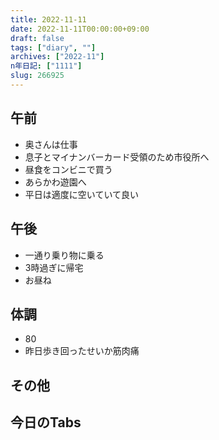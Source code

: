 ```yaml
---
title: 2022-11-11
date: 2022-11-11T00:00:00+09:00
draft: false
tags: ["diary", ""]
archives: ["2022-11"]
n年日記: ["1111"]
slug: 266925
---
```

## 午前
- 奥さんは仕事
- 息子とマイナンバーカード受領のため市役所へ
- 昼食をコンビニで買う
- あらかわ遊園へ
- 平日は適度に空いていて良い
## 午後
- 一通り乗り物に乗る
- 3時過ぎに帰宅
- お昼ね
## 体調
- 80
- 昨日歩き回ったせいか筋肉痛
## その他
## 今日のTabs